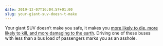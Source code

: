 ```yaml
---
date: 2019-12-07T16:04:57+01:00
slug: your-giant-suv-doesn-t-make
---
```

Your giant SUV doesn’t make you safe, it makes you [more likely to die, more likely to kill, and more damaging to the earth](https://www.wired.co.uk/article/suv-cars-hybrid-electric-impact). Driving one of these buses with less than a bus load of passengers marks you as an asshole.


